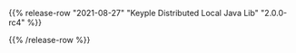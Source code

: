 {{% release-row "2021-08-27" "Keyple Distributed Local Java Lib" "2.0.0-rc4" %}} 

{{% /release-row %}}
